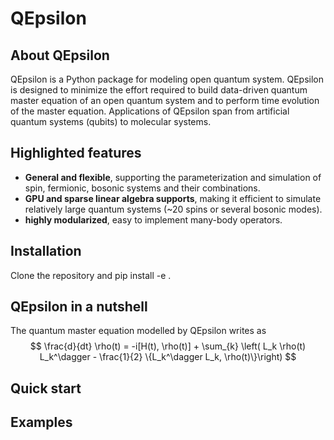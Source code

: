 # QEpsilon

## About QEpsilon
QEpsilon is a Python package for modeling open quantum system. QEpsilon is designed to minimize the effort required to build data-driven quantum master equation of an open quantum system and to perform time evolution of the master equation. Applications of QEpsilon span from artificial quantum systems (qubits) to molecular systems. 

## Highlighted features
- **General and flexible**, supporting the parameterization and simulation of spin, fermionic, bosonic  systems and their combinations. 
- **GPU and sparse linear algebra supports**, making it efficient to simulate relatively large quantum systems (~20 spins or several bosonic modes). 
- **highly modularized**, easy to implement many-body operators. 

## Installation
Clone the repository and 
pip install -e .

## QEpsilon in a nutshell
The quantum master equation modelled by QEpsilon writes as
$$
\frac{d}{dt} \rho(t) = -i[H(t), \rho(t)] + \sum_{k} \left( L_k \rho(t) L_k^\dagger - \frac{1}{2} \{L_k^\dagger L_k, \rho(t)\}\right)
$$

## Quick start

## Examples

